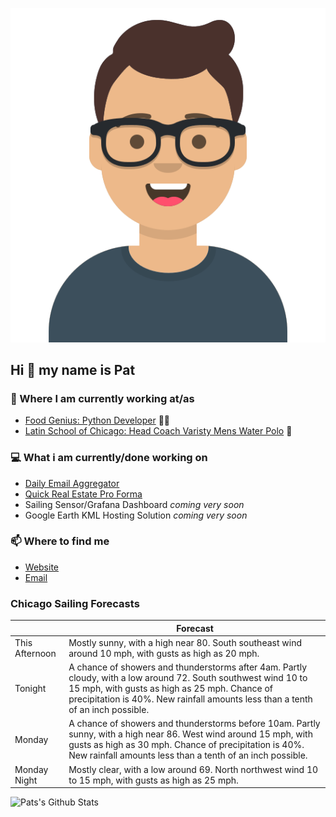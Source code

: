 [![Social banner for p-j-falconer](https://raw.githubusercontent.com/P-J-FALCONER/P-J-FALCONER/master/assets/avataaars.svg)](https://patfalconer.com/)
## Hi :wave: my name is Pat

### 💼 Where I am currently working at/as
- [Food Genius: Python Developer](https://getfoodgenius.com/) 🍔🐍
- [Latin School of Chicago: Head Coach Varisty Mens Water Polo](https://www.latinschool.org/) 🤽


### 💻 What i am currently/done working on
 - [Daily Email Aggregator](https://github.com/P-J-FALCONER/dott_daily_mail)
 - [Quick Real Estate Pro Forma](https://github.com/P-J-FALCONER/henry)
 - Sailing Sensor/Grafana Dashboard *coming very soon*
 - Google Earth KML Hosting Solution *coming very soon*

### 📫 Where to find me
 - [Website](https://patfalconer.com/)
 - [Email](mailto:patrick.j.falconer@gmail.com)


### Chicago Sailing Forecasts
|   | Forecast  |
|---|---|
| This Afternoon | Mostly sunny, with a high near 80. South southeast wind around 10 mph, with gusts as high as 20 mph. |
| Tonight | A chance of showers and thunderstorms after 4am. Partly cloudy, with a low around 72. South southwest wind 10 to 15 mph, with gusts as high as 25 mph. Chance of precipitation is 40%. New rainfall amounts less than a tenth of an inch possible. |
| Monday | A chance of showers and thunderstorms before 10am. Partly sunny, with a high near 86. West wind around 15 mph, with gusts as high as 30 mph. Chance of precipitation is 40%. New rainfall amounts less than a tenth of an inch possible. |
| Monday Night | Mostly clear, with a low around 69. North northwest wind 10 to 15 mph, with gusts as high as 25 mph. |

![Pats's Github Stats](https://github-readme-stats.vercel.app/api?username=p-j-falconer&show_icons=true&theme=radical)

